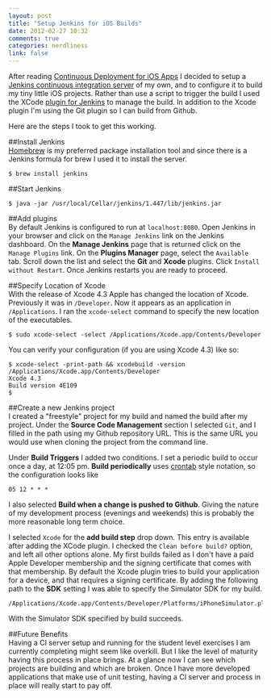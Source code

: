 ```yaml
---
layout: post
title: "Setup Jenkins for iOS Builds"
date: 2012-02-27 10:32
comments: true
categories: nerdliness
link: false
---
```

After reading [Continuous Deployment for iOS Apps](http://parveenkaler.com/2012/02/04/continuous-deployment-for-ios-apps/ "Continuous Deployment for iOS Apps") I decided to setup a [Jenkins continuous integration server](http://jenkins-ci.org/ "Jenkins CI") of my own, and to configure it to build my tiny little iOS projects. Rather than use a script to trigger the build I used the XCode [plugin for Jenkins](https://wiki.jenkins-ci.org/display/JENKINS/Plugins "plugins") to manage the build. In addition to the Xcode plugin I'm using the Git plugin so I can build from Github.

Here are the steps I took to get this working.

##Install Jenkins  
[Homebrew](http://mxcl.github.com/homebrew/ "Homebrew") is my preferred package installation tool and since there is a Jenkins formula for brew I used it to install the server.

    $ brew install jenkins
	
##Start Jenkins  

    $ java -jar /usr/local/Cellar/jenkins/1.447/lib/jenkins.jar
	
##Add plugins  
By default Jenkins is configured to run at `localhost:8080`. Open Jenkins in your browser and click on the `Manage Jenkins` link on the Jenkins dashboard. On the **Manage Jenkins** page that is returned click on the `Manage Plugins` link. On the **Plugins Manager** page, select the `Available` tab. Scroll down the list and select the **Git** and **Xcode** plugins. Click `Install without Restart`. Once Jenkins restarts you are ready to proceed. 

##Specify Location of Xcode  
With the release of Xcode 4.3 Apple has changed the location of Xcode. Previously it was in `/Developer`. Now it appears as an application in `/Applications`. I ran the `xcode-select` command to specify the new location of the executables.

    $ sudo xcode-select -select /Applications/Xcode.app/Contents/Developer
	
You can verify your configuration (if you are using Xcode 4.3) like so:

    $ xcode-select -print-path && xcodebuild -version
	/Applications/Xcode.app/Contents/Developer
	Xcode 4.3
	Build version 4E109
	$ 
	
##Create a new Jenkins project  
I created a "freestyle" project for my build and named the build after my project. Under the **Source Code Management** section I selected `Git`, and I filled in the path using my Github repository URL. This is the same URL you would use when cloning the project from the command line.

Under **Build Triggers** I added two conditions. I set a periodic build to occur once a day, at 12:05 pm. **Build periodically** uses [crontab](http://www.thegeekstuff.com/2009/06/15-practical-crontab-examples/ "crontab examples") style notation, so the configuration looks like

    05 12 * * * 
	
I also selected **Build when a change is pushed to Github**. Giving the nature of my development process (evenings and weekends) this is probably the more reasonable long term choice. 

I selected `Xcode` for the **add build step** drop down. This entry is available after adding the XCode plugin. I checked the `Clean before build?` option, and left all other options alone. My first builds failed as I don't have a paid Apple Developer membership and the signing certificate that comes with that membership. By default the Xcode plugin tries to build your application for a device, and that requires a signing certificate. By adding the following path to the **SDK** setting I was able to specify the Simulator SDK for my build.

    /Applications/Xcode.app/Contents/Developer/Platforms/iPhoneSimulator.platform/Developer/SDKs/iPhoneSimulator5.0.sdk/
	

With the Simulator SDK specified by build succeeds. 

##Future Benefits  
Having a CI server setup and running for the student level exercises I am currently completing might seem like overkill. But I like the level of maturity having this process in place brings. At a glance now I can see which projects are building and which are broken. Once I have more developed applications that make use of unit testing, having a CI server and process in place will really start to pay off.



